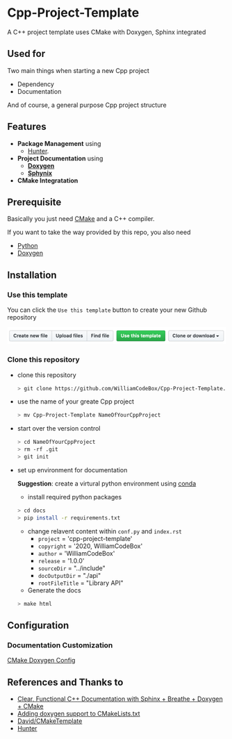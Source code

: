 # Cpp-Project-Template

A C++ project template uses CMake with Doxygen, Sphinx integrated

## Used for

Two main things when starting a new Cpp project

- Dependency
- Documentation

And of course, a general purpose Cpp project structure

## Features

- **Package Management** using
  - [Hunter](https://hunter.readthedocs.io/en/latest/index.html).
- **Project Documentation** using
  - **[Doxygen](https://github.com/doxygen/doxygen)**
  - **[Sphynix](https://github.com/sphinx-doc/sphinx/)**
- **CMake Integratation**

## Prerequisite

Basically you just need [CMake](https://cmake.org) and a C++ compiler.

If you want to take the way provided by this repo, you also need

- [Python](https://www.python.org)
- [Doxygen](https://github.com/doxygen/doxygen)

## Installation

### Use this template

You can click the `Use this template` button to create your new Github repository

![Use this template](./images/use-this-template.png)

### Clone this repository

- clone this repository
  ```bash
  > git clone https://github.com/WilliamCodeBox/Cpp-Project-Template.git
  ```
- use the name of your greate Cpp project
  ```bash
  > mv Cpp-Project-Template NameOfYourCppProject
  ```
- start over the version control
  ```bash
  > cd NameOfYourCppProject
  > rm -rf .git
  > git init
  ```
- set up environment for documentation

  **Suggestion**: create a virtural python environment using [conda](https://docs.conda.io/en/latest/)

  - install required python packages

  ```bash
  > cd docs
  > pip install -r requirements.txt
  ```

  - change relavent content within `conf.py` and `index.rst`
    - `project` = 'cpp-project-template'
    - `copyright` = '2020, WilliamCodeBox'
    - `author` = 'WilliamCodeBox'
    - `release` = '1.0.0'
    - `sourceDir` = "../include"
    - `docOutputDir` = "./api"
    - `rootFileTitle` = "Library API"
  - Generate the docs

  ```bash
  > make html
  ```

## Configuration

### Documentation Customization

[CMake Doxygen Config](https://cmake.org/cmake/help/latest/module/FindDoxygen.html)

## References and Thanks to

- [Clear, Functional C++ Documentation with Sphinx + Breathe + Doxygen + CMake](https://devblogs.microsoft.com/cppblog/clear-functional-c-documentation-with-sphinx-breathe-doxygen-cmake/)
- [Adding doxygen support to CMakeLists.txt](http://www.miscdebris.net/blog/2019/02/25/adding-doxygen-support-to-cmakelists-txt/)
- [David/CMakeTemplate](https://github.com/DavidAce/CMakeTemplate)
- [Hunter](https://hunter.readthedocs.io/en/latest/index.html)
